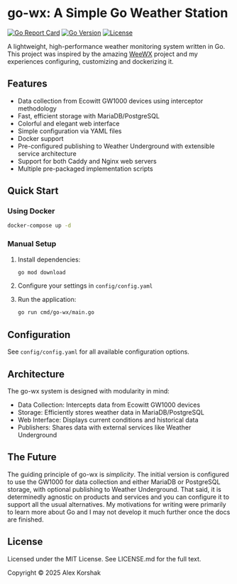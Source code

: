 # go-wx: A Simple Go Weather Station

[![Go Report Card](https://goreportcard.com/badge/github.com/ask-23/go-wx)](https://goreportcard.com/report/github.com/ask-23/go-wx)
[![Go Version](https://img.shields.io/github/go-mod/go-version/ask-23/go-wx)](https://github.com/ask-23/go-wx)
[![License](https://img.shields.io/github/license/ask-23/go-wx)](https://github.com/ask-23/go-wx/blob/master/LICENSE.md)

A lightweight, high-performance weather monitoring system written in Go. This project was inspired by the amazing [WeeWX](https://github.com/weewx/weewx) project and my experiences configuring, customizing and dockerizing it.

## Features

- Data collection from Ecowitt GW1000 devices using interceptor methodology
- Fast, efficient storage with MariaDB/PostgreSQL
- Colorful and elegant web interface
- Simple configuration via YAML files
- Docker support
- Pre-configured publishing to Weather Underground with extensible service architecture
- Support for both Caddy and Nginx web servers
- Multiple pre-packaged implementation scripts

## Quick Start

### Using Docker

```bash
docker-compose up -d
```

### Manual Setup

1. Install dependencies:
   ```bash
   go mod download
   ```

2. Configure your settings in `config/config.yaml`

3. Run the application:
   ```bash
   go run cmd/go-wx/main.go
   ```

## Configuration

See `config/config.yaml` for all available configuration options.

## Architecture

The go-wx system is designed with modularity in mind:

- Data Collection: Intercepts data from Ecowitt GW1000 devices
- Storage: Efficiently stores weather data in MariaDB/PostgreSQL
- Web Interface: Displays current conditions and historical data
- Publishers: Shares data with external services like Weather Underground

## The Future

The guiding principle of go-wx is *simplicity*. The initial version is configured to use the GW1000 for data collection and either MariaDB or PostgreSQL storage, with optional publishing to Weather Underground. That said, it is determinedly agnostic on products and services and you can configure it to support all the usual alternatives. My motivations for writing were primarily to learn more about Go and I may not develop it much further once the docs are finished.

## License

Licensed under the MIT License. See LICENSE.md for the full text.

Copyright © 2025 Alex Korshak
